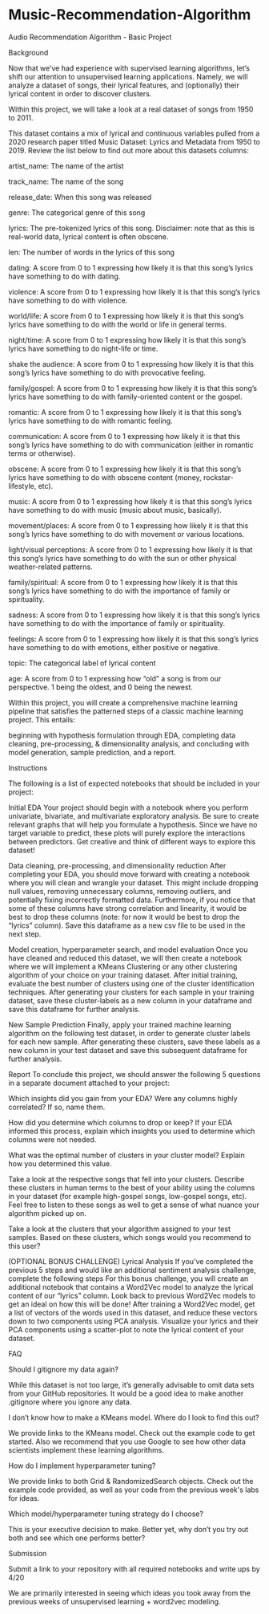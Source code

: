 # Music-Recommendation-Algorithm
Audio Recommendation Algorithm - Basic Project

Background

Now that we’ve had experience with supervised learning algorithms, let’s shift our attention to unsupervised learning applications. Namely, we will analyze a dataset of songs, their lyrical features, and (optionally) their lyrical content in order to discover clusters. 

Within this project, we will take a look at a real dataset of songs from 1950 to 2011. 

This dataset contains a mix of lyrical and continuous variables pulled from a 2020 research paper titled Music Dataset: Lyrics and Metadata from 1950 to 2019. Review the list below to find out more about this datasets columns:

artist_name: The name of the artist

track_name: The name of the song

release_date: When this song was released

genre: The categorical genre of this song

lyrics: The pre-tokenized lyrics of this song. Disclaimer: note that as this is real-world data, lyrical content is often obscene. 

len:  The number of words in the lyrics of this song

dating: A score from 0 to 1 expressing how likely it is that this song’s lyrics have something to do with dating.

violence: A score from 0 to 1 expressing how likely it is that this song’s lyrics have something to do with violence.

world/life: A score from 0 to 1 expressing how likely it is that this song’s lyrics have something to do with the world or life in general terms.

night/time: A score from 0 to 1 expressing how likely it is that this song’s lyrics have something to do night-life or time.

shake the audience: A score from 0 to 1 expressing how likely it is that this song’s lyrics have something to do with provocative feeling.

family/gospel: A score from 0 to 1 expressing how likely it is that this song’s lyrics have something to do with family-oriented content or the gospel.

romantic: A score from 0 to 1 expressing how likely it is that this song’s lyrics have something to do with romantic feeling.

communication: A score from 0 to 1 expressing how likely it is that this song’s lyrics have something to do with communication (either in romantic terms or otherwise).

obscene: A score from 0 to 1 expressing how likely it is that this song’s lyrics have something to do with obscene content (money, rockstar-lifestyle, etc).

music: A score from 0 to 1 expressing how likely it is that this song’s lyrics have something to do with music (music about music, basically).

movement/places: A score from 0 to 1 expressing how likely it is that this song’s lyrics have something to do with movement or various locations.

light/visual perceptions: A score from 0 to 1 expressing how likely it is that this song’s lyrics have something to do with the sun or other physical weather-related patterns.

family/spiritual: A score from 0 to 1 expressing how likely it is that this song’s lyrics have something to do with the importance of family or spirituality.

sadness: A score from 0 to 1 expressing how likely it is that this song’s lyrics have something to do with the importance of family or spirituality.

feelings: A score from 0 to 1 expressing how likely it is that this song’s lyrics have something to do with emotions, either positive or negative.

topic: The categorical label of lyrical content

age: A score from 0 to 1 expressing how “old” a song is from our perspective. 1 being the oldest, and 0 being the newest.


Within this project, you will create a comprehensive machine learning pipeline that satisfies the patterned steps of a classic machine learning project. This entails:

beginning with hypothesis formulation through EDA, 
completing data cleaning, pre-processing, & dimensionality analysis, 
and concluding with model generation, sample prediction, and a report.

Instructions

The following is a list of expected notebooks that should be included in your project:

Initial EDA
Your project should begin with a notebook where you perform univariate, bivariate, and multivariate exploratory analysis. 
Be sure to create relevant graphs that will help you formulate a hypothesis. 
Since we have no target variable to predict, these plots will purely explore the interactions between predictors. Get creative and think of different ways to explore this dataset!

Data cleaning, pre-processing, and dimensionality reduction
After completing your EDA, you should move forward with creating a notebook where you will clean and wrangle your dataset. This might include dropping null values, removing unnecessary columns, removing outliers, and potentially fixing incorrectly formatted data. 
Furthermore, if you notice that some of these columns have strong correlation and linearity, it would be best to drop these columns (note: for now it would be best to drop the “lyrics” column).
Save this dataframe as a new csv file to be used in the next step.


Model creation, hyperparameter search, and model evaluation
Once you have cleaned and reduced this dataset, we will then create a notebook where we will implement a KMeans Clustering or any other clustering algorithm of your choice on your training dataset.
After initial training, evaluate the best number of clusters using one of the cluster identification techniques.
After generating your clusters for each sample in your training dataset, save these cluster-labels as a new column in your dataframe and save this dataframe for further analysis.

New Sample Prediction
Finally, apply your trained machine learning algorithm on the following test dataset, in order to generate cluster labels for each new sample.
After generating these clusters, save these labels as a new column in your test dataset and save this subsequent dataframe for further analysis.

Report
To conclude this project, we should answer the following 5 questions in a separate document attached to your project:

Which insights did you gain from your EDA? Were any columns highly correlated? If so, name them.

How did you determine which columns to drop or keep? If your EDA informed this process, explain which insights you used to determine which columns were not needed. 

What was the optimal number of clusters in your cluster model? Explain how you determined this value.

Take a look at the respective songs that fell into your clusters. Describe these clusters in human terms to the best of your ability using the columns in your dataset (for example high-gospel songs, low-gospel songs, etc). Feel free to listen to these songs as well to get a sense of what nuance your algorithm picked up on.

Take a look at the clusters that your algorithm assigned to your test samples. Based on these clusters, which songs would you recommend to this user?



(OPTIONAL BONUS CHALLENGE) Lyrical Analysis If you’ve completed the previous 5 steps and would like an additional sentiment analysis challenge, complete the following steps
For this bonus challenge, you will create an additional notebook that contains a Word2Vec model to analyze the lyrical content of our “lyrics” column. Look back to previous Word2Vec models to get an ideal on how this will be done!
After training a Word2Vec model, get a list of vectors of the words used in this dataset, and reduce these vectors down to two components using PCA analysis.
Visualize your lyrics and their PCA components using a scatter-plot to note the lyrical content of your dataset.

FAQ

Should I gitignore my data again?
	
While this dataset is not too large, it’s generally advisable to omit data sets from your GitHub repositories. It would be a good idea to make another .gitignore where you ignore any data.

I don’t know how to make a KMeans model. Where do I look to find this out?
	
We provide links to the KMeans model. Check out the example code to get started. Also we recommend that you use Google to see how other data scientists implement these learning algorithms.

How do I implement hyperparameter tuning?

We provide links to both Grid & RandomizedSearch objects. Check out the example code provided, as well as your code from the previous week's labs for ideas.

Which model/hyperparameter tuning strategy do I choose?

This is your executive decision to make. Better yet, why don’t you try out both and see which one performs better?

Submission

Submit a link to your repository with all required notebooks and write ups by 4/20

We are primarily interested in seeing which ideas you took away from the previous weeks of unsupervised learning + word2vec modeling. 
